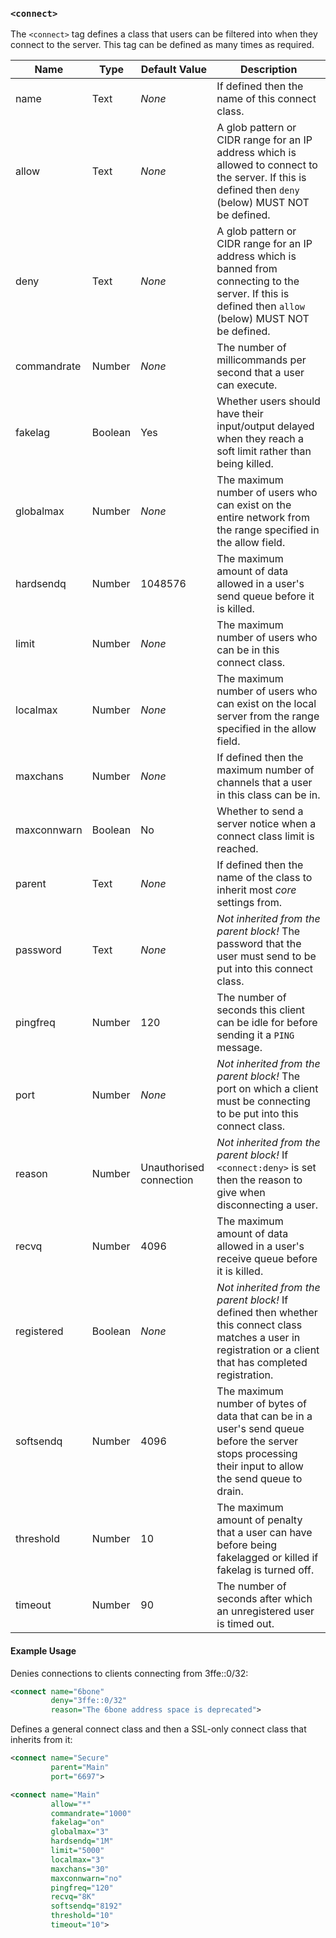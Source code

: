 <!-- This file contains a page fragment. Any changes will affect all pages that include it. -->

### `<connect>`

The `<connect>` tag defines a class that users can be filtered into when they connect to the server. This tag can be defined as many times as required.

Name        | Type    | Default Value           | Description
----------- | ------- | ----------------------- | -----------
name        | Text    | *None*                  | If defined then the name of this connect class.
allow       | Text    | *None*                  | A glob pattern or CIDR range for an IP address which is allowed to connect to the server. If this is defined then `deny` (below) MUST NOT be defined.
deny        | Text    | *None*                  | A glob pattern or CIDR range for an IP address which is banned from connecting to the server. If this is defined then `allow` (below) MUST NOT be defined.
commandrate | Number  | *None*                  | The number of millicommands per second that a user can execute.
fakelag     | Boolean | Yes                     | Whether users should have their input/output delayed when they reach a soft limit rather than being killed.
globalmax   | Number  | *None*                  | The maximum number of users who can exist on the entire network from the range specified in the allow field.
hardsendq   | Number  | 1048576                 | The maximum amount of data allowed in a user's send queue before it is killed.
limit       | Number  | *None*                  | The maximum number of users who can be in this connect class.
localmax    | Number  | *None*                  | The maximum number of users who can exist on the local server from the range specified in the allow field.
maxchans    | Number  | *None*                  | If defined then the maximum number of channels that a user in this class can be in.
maxconnwarn | Boolean | No                      | Whether to send a server notice when a connect class limit is reached.
parent      | Text    | *None*                  | If defined then the name of the class to inherit most *core* settings from.
password    | Text    | *None*                  | *Not inherited from the parent block!*  The password that the user must send to be put into this connect class.
pingfreq    | Number  | 120                     | The number of seconds this client can be idle for before sending it a `PING` message.
port        | Number  | *None*                  | *Not inherited from the parent block!* The port on which a client must be connecting to be put into this connect class.
reason      | Number  | Unauthorised connection | *Not inherited from the parent block!* If `<connect:deny>` is set then the reason to give when disconnecting a user.
recvq       | Number  | 4096                    | The maximum amount of data allowed in a user's receive queue before it is killed.
registered  | Boolean | *None*                  | *Not inherited from the parent block!* If defined then whether this connect class matches a user in registration or a client that has completed registration.
softsendq   | Number  | 4096                    | The maximum number of bytes of data that can be in a user's send queue before the server stops processing their input to allow the send queue to drain.
threshold   | Number  | 10                      | The maximum amount of penalty that a user can have before being fakelagged or killed if fakelag is turned off.
timeout     | Number  | 90                      | The number of seconds after which an unregistered user is timed out.

#### Example Usage

Denies connections to clients connecting from 3ffe::0/32:

```xml
<connect name="6bone"
         deny="3ffe::0/32"
         reason="The 6bone address space is deprecated">
```

Defines a general connect class and then a SSL-only connect class that inherits from it:

```xml
<connect name="Secure"
         parent="Main"
         port="6697">

<connect name="Main"
         allow="*"
         commandrate="1000"
         fakelag="on"
         globalmax="3"
         hardsendq="1M"
         limit="5000"
         localmax="3"
         maxchans="30"
         maxconnwarn="no"
         pingfreq="120"
         recvq="8K"
         softsendq="8192"
         threshold="10"
         timeout="10">
```

